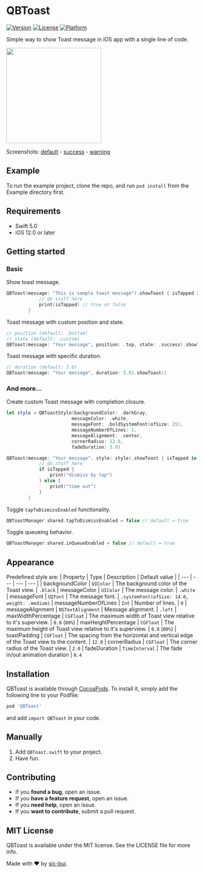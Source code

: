 # QBToast

[![Version](https://img.shields.io/cocoapods/v/QBToast.svg?style=flat)](https://cocoapods.org/pods/QBToast)
[![License](https://img.shields.io/cocoapods/l/QBToast.svg?style=flat)](https://cocoapods.org/pods/QBToast)
[![Platform](https://img.shields.io/cocoapods/p/QBToast.svg?style=flat)](https://cocoapods.org/pods/QBToast)

Simple way to show Toast message in iOS app with a single line of code.

<img src="https://github.com/sjc-bui/QBToast/blob/master/Example/QBToast/screen-record.gif" width="250">

Screenshots: [default](https://github.com/sjc-bui/QBToast/blob/master/Example/QBToast/default.png) -
[success](https://github.com/sjc-bui/QBToast/blob/master/Example/QBToast/success.png) -
[warning](https://github.com/sjc-bui/QBToast/blob/master/Example/QBToast/warning.png)

## Example

To run the example project, clone the repo, and run `pod install` from the Example directory first.

## Requirements
- Swift 5.0
- iOS 12.0 or later

## Getting started

### Basic

Show toast message.

```swift
QBToast(message: "This is sample toast message").showToast { isTapped in
            // do stuff here
            print(isTapped) // true or false
        }
```

Toast message with custom position and state.

```swift
// position (default: .bottom)
// state (default: .custom)
QBToast(message: "Your message", position: .top, state: .success).showToast()
```

Toast message with specific duration.
```swift
// duration (default: 3.0)
QBToast(message: "Your message", duration: 5.0).showToast()
```

### And more...

Create custom Toast message with completion closure.
```swift
let style = QBToastStyle(backgroundColor: .darkGray,
                        messageColor: .white,
                        messageFont: .boldSystemFont(ofSize: 15),
                        messageNumberOfLines: 1,
                        messageAlignment: .center,
                        cornerRadius: 12.0,
                        fadeDuration: 3.0)

QBToast(message: "Your message", style: style).showToast { isTapped in
            // do stuff here
            if isTapped {
                print("dismiss by tap")
            } else {
                print("time out")
            }
        }
```

Toggle `tapToDismissEnabled` functionality.
```swift
QBToastManager.shared.tapToDismissEnabled = false // default = true
```

Toggle queueing behavior.
```swift
QBToastManager.shared.inQueueEnabled = false // default = true
```

## Appearance
Predefined style are:
| Property | Type | Description | Default value |
| --- | --- | --- | --- |
| backgroundColor | `UIColor` | The background color of the Toast view. | `.black`
| messageColor | `UIColor` | The message color. | `.white`
| messageFont | `UIFont` | The message font. | `.systemFont(ofSize: 14.0, weight: .medium)`
| messageNumberOfLines | `Int` | Number of lines. | `0`
| messageAlignment | `NSTextAlignment` | Message alignment. | `.left`
| maxWidthPercentage | `CGFloat` | The maximum width of Toast view relative to it's superview. | `0.8` (`80%`)
| maxHeightPercentage | `CGFloat` | The maximum height of Toast view relative to it's superview. | `0.8` (`80%`)
| toastPadding | `CGFloat` | The spacing from the horizontal and vertical edge of the Toast view to the content. | `12.0`
| cornerRadius | `CGFloat` | The corner radius of the Toast view. | `2.0`
| fadeDuration | `TimeInterval` | The fade in/out animation duration | `0.4`


## Installation

QBToast is available through [CocoaPods](https://cocoapods.org). To install
it, simply add the following line to your Podfile:

```ruby
pod 'QBToast'
```
and add `import QBToast` in your code.


## Manually

1. Add `QBToast.swift` to your project.
2. Have fun.


## Contributing

- If you **found a bug**, open an issue.
- If you **have a feature request**, open an issue.
- If you **need help**, open an issue.
- If you **want to contribute**, submit a pull request.


## MIT License

QBToast is available under the MIT license. See the LICENSE file for more info.

Made with :heart: by [sjc-bui](https://github.com/sjc-bui).
